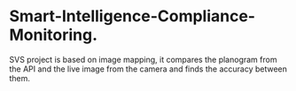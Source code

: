 # Smart-Intelligence-Compliance-Monitoring.
SVS
project is based on image mapping, it compares the planogram from the API and the live image from the camera and finds the accuracy between them. 
